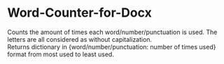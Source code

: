 # Word-Counter-for-Docx

Counts the amount of times each word/number/punctuation is used. The letters are all considered as without capitalization.
<br/>Returns dictionary in {word/number/punctuation: number of times used} format from most used to least used.
